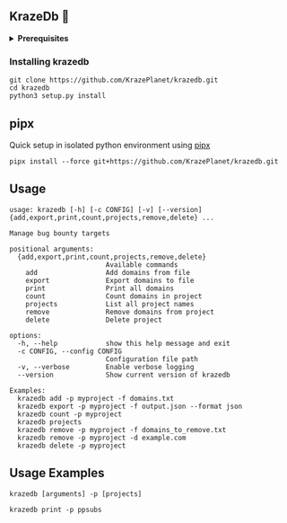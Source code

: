 ## KrazeDb 🎯

<details>
  <summary><b>Prerequisites</b></summary>

You'll need **Redis** installed and running on your system.

### Installing Redis

#### **Linux (Ubuntu/Debian)**
```bash
sudo apt update
sudo apt install redis-server redis-tools

# Start Redis service
sudo systemctl start redis-server
sudo systemctl enable redis-server
```

#### **Linux (RHEL/CentOS/Fedora)**
```bash
sudo dnf install redis
# or for older systems: sudo yum install redis

# Start Redis service
sudo systemctl start redis-server
sudo systemctl enable redis-server
```

#### **Windows**
```powershell
# Using Chocolatey
choco install redis-64

# Or download from: https://github.com/microsoftarchive/redis/releases
# Then run: redis-server.exe
```

#### **macOS**
```bash
brew install redis
brew services start redis
```

### Python Dependencies
```bash
pip install redis
# or
pip install -r requirements.txt
```

## Configuration

### Default Configuration
Create `config.json` for custom Redis settings:
```json
{
  "redis": {
    "host": "localhost",
    "port": 6379,
    "db": 0,
    "max_connections": 10
  },
  "logging": {
    "level": "INFO",
    "format": "%(asctime)s - %(name)s - %(levelname)s - %(message)s"
  }
}
```

### Environment Variables
Override settings with environment variables:
```bash
export REDIS_HOST=my-redis-server
export REDIS_PORT=6380
```
</details>


### Installing krazedb
```
git clone https://github.com/KrazePlanet/krazedb.git
cd krazedb
python3 setup.py install
```

## pipx
Quick setup in isolated python environment using [pipx](https://pypa.github.io/pipx/)
```
pipx install --force git+https://github.com/KrazePlanet/krazedb.git
```

## Usage
```
usage: krazedb [-h] [-c CONFIG] [-v] [--version] {add,export,print,count,projects,remove,delete} ...

Manage bug bounty targets

positional arguments:
  {add,export,print,count,projects,remove,delete}
                        Available commands
    add                 Add domains from file
    export              Export domains to file
    print               Print all domains
    count               Count domains in project
    projects            List all project names
    remove              Remove domains from project
    delete              Delete project

options:
  -h, --help            show this help message and exit
  -c CONFIG, --config CONFIG
                        Configuration file path
  -v, --verbose         Enable verbose logging
  --version             Show current version of krazedb

Examples:
  krazedb add -p myproject -f domains.txt
  krazedb export -p myproject -f output.json --format json
  krazedb count -p myproject
  krazedb projects
  krazedb remove -p myproject -f domains_to_remove.txt
  krazedb remove -p myproject -d example.com
  krazedb delete -p myproject
```

## Usage Examples
```
krazedb [arguments] -p [projects]

krazedb print -p ppsubs
```

